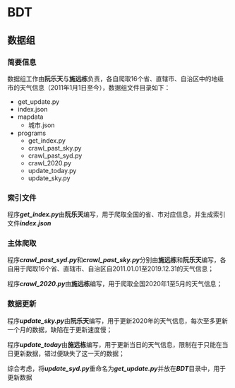 # BDT

## 数据组

### 简要信息

 数据组工作由**阮乐天**与**施远栋**负责，各自爬取16个省、直辖市、自治区中的地级市的天气信息（2011年1月1日至今），数据组文件目录如下：

* get_update.py
* index.json
* mapdata
  * 城市.json
* programs
  * get_index.py
  * crawl_past_sky.py
  * crawl_past_syd.py
  * crawl_2020.py
  * update_today.py
  * update_sky.py

### 索引文件

 程序***get_index.py***由**阮乐天**编写，用于爬取全国的省、市对应信息，并生成索引文件***index.json***
  
### 主体爬取

 程序***crawl_past_syd.py***和***crawl_past_sky.py***分别由**施远栋**和**阮乐天**编写，各自用于爬取16个省、直辖市、自治区自2011.01.01至2019.12.31的天气信息；

 程序***crawl_2020.py***由**施远栋**编写，用于爬取全国2020年1至5月的天气信息；

### 数据更新

 程序***update_sky.py***由**阮乐天**编写，用于更新2020年的天气信息，每次至多更新一个月的数据，缺陷在于更新速度慢；

 程序***update_today***由**施远栋**编写，用于更新当日的天气信息，限制在于只能在当日更新数据，错过便缺失了这一天的数据；

 综合考虑，将***update_syd.py***重命名为***get_update.py***并放在***BDT***目录中，用于更新数据
